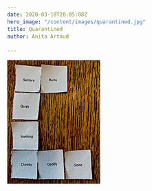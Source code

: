 ```yaml
---
date: 2020-03-18T20:05:08Z
hero_image: "/content/images/quarantined.jpg"
title: Quarantined
author: Anita Artaud

---
```

![](/content/images/quarantined.jpg)